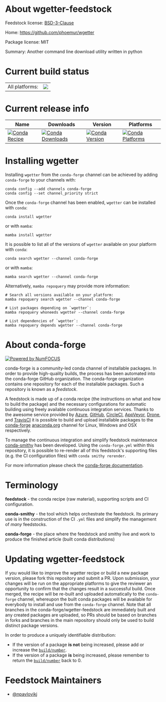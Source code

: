 About wgetter-feedstock
=======================

Feedstock license: [BSD-3-Clause](https://github.com/conda-forge/wgetter-feedstock/blob/main/LICENSE.txt)

Home: https://github.com/phoemur/wgetter

Package license: MIT

Summary: Another command line download utility written in python

Current build status
====================


<table><tr><td>All platforms:</td>
    <td>
      <a href="https://dev.azure.com/conda-forge/feedstock-builds/_build/latest?definitionId=5863&branchName=main">
        <img src="https://dev.azure.com/conda-forge/feedstock-builds/_apis/build/status/wgetter-feedstock?branchName=main">
      </a>
    </td>
  </tr>
</table>

Current release info
====================

| Name | Downloads | Version | Platforms |
| --- | --- | --- | --- |
| [![Conda Recipe](https://img.shields.io/badge/recipe-wgetter-green.svg)](https://anaconda.org/conda-forge/wgetter) | [![Conda Downloads](https://img.shields.io/conda/dn/conda-forge/wgetter.svg)](https://anaconda.org/conda-forge/wgetter) | [![Conda Version](https://img.shields.io/conda/vn/conda-forge/wgetter.svg)](https://anaconda.org/conda-forge/wgetter) | [![Conda Platforms](https://img.shields.io/conda/pn/conda-forge/wgetter.svg)](https://anaconda.org/conda-forge/wgetter) |

Installing wgetter
==================

Installing `wgetter` from the `conda-forge` channel can be achieved by adding `conda-forge` to your channels with:

```
conda config --add channels conda-forge
conda config --set channel_priority strict
```

Once the `conda-forge` channel has been enabled, `wgetter` can be installed with `conda`:

```
conda install wgetter
```

or with `mamba`:

```
mamba install wgetter
```

It is possible to list all of the versions of `wgetter` available on your platform with `conda`:

```
conda search wgetter --channel conda-forge
```

or with `mamba`:

```
mamba search wgetter --channel conda-forge
```

Alternatively, `mamba repoquery` may provide more information:

```
# Search all versions available on your platform:
mamba repoquery search wgetter --channel conda-forge

# List packages depending on `wgetter`:
mamba repoquery whoneeds wgetter --channel conda-forge

# List dependencies of `wgetter`:
mamba repoquery depends wgetter --channel conda-forge
```


About conda-forge
=================

[![Powered by
NumFOCUS](https://img.shields.io/badge/powered%20by-NumFOCUS-orange.svg?style=flat&colorA=E1523D&colorB=007D8A)](https://numfocus.org)

conda-forge is a community-led conda channel of installable packages.
In order to provide high-quality builds, the process has been automated into the
conda-forge GitHub organization. The conda-forge organization contains one repository
for each of the installable packages. Such a repository is known as a *feedstock*.

A feedstock is made up of a conda recipe (the instructions on what and how to build
the package) and the necessary configurations for automatic building using freely
available continuous integration services. Thanks to the awesome service provided by
[Azure](https://azure.microsoft.com/en-us/services/devops/), [GitHub](https://github.com/),
[CircleCI](https://circleci.com/), [AppVeyor](https://www.appveyor.com/),
[Drone](https://cloud.drone.io/welcome), and [TravisCI](https://travis-ci.com/)
it is possible to build and upload installable packages to the
[conda-forge](https://anaconda.org/conda-forge) [anaconda.org](https://anaconda.org/)
channel for Linux, Windows and OSX respectively.

To manage the continuous integration and simplify feedstock maintenance
[conda-smithy](https://github.com/conda-forge/conda-smithy) has been developed.
Using the ``conda-forge.yml`` within this repository, it is possible to re-render all of
this feedstock's supporting files (e.g. the CI configuration files) with ``conda smithy rerender``.

For more information please check the [conda-forge documentation](https://conda-forge.org/docs/).

Terminology
===========

**feedstock** - the conda recipe (raw material), supporting scripts and CI configuration.

**conda-smithy** - the tool which helps orchestrate the feedstock.
                   Its primary use is in the construction of the CI ``.yml`` files
                   and simplify the management of *many* feedstocks.

**conda-forge** - the place where the feedstock and smithy live and work to
                  produce the finished article (built conda distributions)


Updating wgetter-feedstock
==========================

If you would like to improve the wgetter recipe or build a new
package version, please fork this repository and submit a PR. Upon submission,
your changes will be run on the appropriate platforms to give the reviewer an
opportunity to confirm that the changes result in a successful build. Once
merged, the recipe will be re-built and uploaded automatically to the
`conda-forge` channel, whereupon the built conda packages will be available for
everybody to install and use from the `conda-forge` channel.
Note that all branches in the conda-forge/wgetter-feedstock are
immediately built and any created packages are uploaded, so PRs should be based
on branches in forks and branches in the main repository should only be used to
build distinct package versions.

In order to produce a uniquely identifiable distribution:
 * If the version of a package **is not** being increased, please add or increase
   the [``build/number``](https://docs.conda.io/projects/conda-build/en/latest/resources/define-metadata.html#build-number-and-string).
 * If the version of a package **is** being increased, please remember to return
   the [``build/number``](https://docs.conda.io/projects/conda-build/en/latest/resources/define-metadata.html#build-number-and-string)
   back to 0.

Feedstock Maintainers
=====================

* [@npavlovikj](https://github.com/npavlovikj/)

